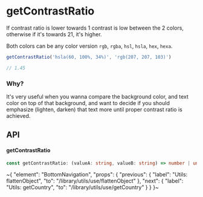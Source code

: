 
# getContrastRatio

If contrast ratio is lower towards 1 contrast is low between the 2 colors, otherwise if it's towards 21, it's higher.

Both colors can be any color version `rgb`, `rgba`, `hsl`, `hsla`, `hex`, `hexa`.

```ts
getContrastRatio('hsla(60, 100%, 34%)', 'rgb(207, 207, 103)')

// 1.45
```

### Why?

It's very useful when you wanna compare the background color, and text color on top of that background, and want to decide if you should emphasize (lighten, darken) that text more until proper contrast ratio is achieved.

## API

#### getContrastRatio

```ts
const getContrastRatio: (valueA: string, valueB: string) => number | undefined;
```


~{
  "element": "BottomNavigation",
  "props": {
    "previous": {
      "label": "Utils: flattenObject",
      "to": "/library/utils/use/flattenObject"
    },
    "next": {
      "label": "Utils: getCountry",
      "to": "/library/utils/use/getCountry"
    }
  }
}~
